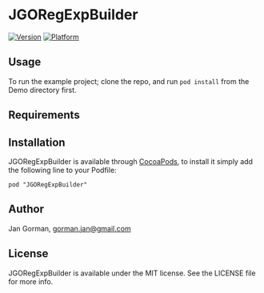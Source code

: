 # JGORegExpBuilder

[![Version](http://cocoapod-badges.herokuapp.com/v/JGORegExpBuilder/badge.png)](http://cocoadocs.org/docsets/JGORegExpBuilder)
[![Platform](http://cocoapod-badges.herokuapp.com/p/JGORegExpBuilder/badge.png)](http://cocoadocs.org/docsets/JGORegExpBuilder)

## Usage

To run the example project; clone the repo, and run `pod install` from the Demo directory first.

## Requirements

## Installation

JGORegExpBuilder is available through [CocoaPods](http://cocoapods.org), to install
it simply add the following line to your Podfile:

    pod "JGORegExpBuilder"

## Author

Jan Gorman, gorman.jan@gmail.com

## License

JGORegExpBuilder is available under the MIT license. See the LICENSE file for more info.

